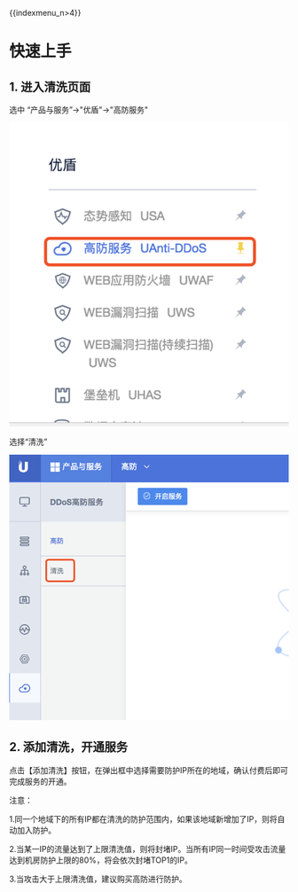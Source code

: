 {{indexmenu_n>4}}

# 快速上手

## 1. 进入清洗页面

选中 “产品与服务”-\>"优盾"-\>"高防服务"

![](/images/菜单.png)

选择“清洗”

![](/images/清洗.png)

## 2. 添加清洗，开通服务

点击【添加清洗】按钮，在弹出框中选择需要防护IP所在的地域，确认付费后即可完成服务的开通。

注意：

1.同一个地域下的所有IP都在清洗的防护范围内，如果该地域新增加了IP，则将自动加入防护。

2.当某一IP的流量达到了上限清洗值，则将封堵IP。当所有IP同一时间受攻击流量达到机房防护上限的80%，将会依次封堵TOP1的IP。

3.当攻击大于上限清洗值，建议购买高防进行防护。
